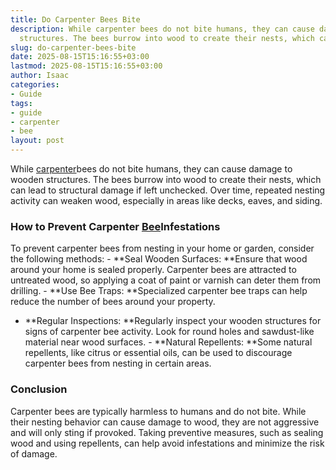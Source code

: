 ```yaml
---
title: Do Carpenter Bees Bite
description: While carpenter bees do not bite humans, they can cause damage to wooden
  structures. The bees burrow into wood to create their nests, which can lead to...
slug: do-carpenter-bees-bite
date: 2025-08-15T15:16:55+03:00
lastmod: 2025-08-15T15:16:55+03:00
author: Isaac
categories:
- Guide
tags:
- guide
- carpenter
- bee
layout: post
---
```

While [carpenter](https://pestpolicy.com/compare-carpenter-bee-vs-bumblebee/)bees do not bite humans, they can cause damage to wooden structures. The bees burrow into wood to create their nests, which can lead to structural damage if left unchecked. Over time, repeated nesting activity can weaken wood, especially in areas like decks, eaves, and siding.

###  How to Prevent Carpenter [Bee](https://pestpolicy.com/hornet-bees-and-wasp-removal-tacoma/)Infestations

To prevent carpenter bees from nesting in your home or garden, consider the following methods: - **Seal Wooden Surfaces: **Ensure that wood around your home is sealed properly. Carpenter bees are attracted to untreated wood, so applying a coat of paint or varnish can deter them from drilling. - **Use Bee Traps: **Specialized carpenter bee traps can help reduce the number of bees around your property.

- **Regular Inspections: **Regularly inspect your wooden structures for signs of carpenter bee activity. Look for round holes and sawdust-like material near wood surfaces. - **Natural Repellents: **Some natural repellents, like citrus or essential oils, can be used to discourage carpenter bees from nesting in certain areas.

###  Conclusion

Carpenter bees are typically harmless to humans and do not bite. While their nesting behavior can cause damage to wood, they are not aggressive and will only sting if provoked. Taking preventive measures, such as sealing wood and using repellents, can help avoid infestations and minimize the risk of damage.
